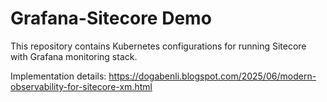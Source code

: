 # Grafana-Sitecore Demo

This repository contains Kubernetes configurations for running Sitecore with Grafana monitoring stack.

Implementation details: https://dogabenli.blogspot.com/2025/06/modern-observability-for-sitecore-xm.html
